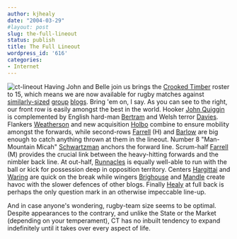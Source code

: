 ```yaml
---
author: kjhealy
date: "2004-03-29"
#layout: post
slug: the-full-lineout
status: publish
title: The Full Lineout
wordpress_id: '616'
categories:
- Internet
---
```


![ct-lineout](http://www.kieranhealy.org/blog/images/ct-lineout.png) Having John and Belle join us brings the [Crooked Timber](http://www.crookedtimber.org) roster to 15, which means we are now available for rugby matches against [similarly-sized](http://www.volokh.com) [group](http://www.crescatsententia.org/) [blogs](http://www.fistfulofeuros.net). Bring 'em on, I say. As you can see to the right, our front row is easily amongst the best in the world. Hooker [John Quiggin](http://www.johnquiggin.com/) is complemented by English hard-man [Bertram](http://eis.bris.ac.uk/~plcdib/) and Welsh terror [Davies](http://d-squareddigest.blogspot.com/). Flankers [Weatherson](http://www.brown.edu/Departments/Philosophy/homepages/weatherson/) and new acquisition [Holbo](http://examinedlife.typepad.com/johnbelle/) combine to ensure mobility amongst the forwards, while second-rows [Farrell](http://www.henryfarrell.net/) (H) and [Barlow](http://tedbarlow.blogspot.com/) are big enough to catch anything thrown at them in the lineout. Number 8 "Man-Mountain Micah" [Schwartzman](http://www.politicaltheory.blogspot.com/) anchors the forward line. Scrum-half [Farrell](http://users.rcn.com/erbnico/main_html.html) (M) provides the crucial link between the heavy-hitting forwards and the nimbler back line. At out-half, [Runnacles](http://trunnacl.org/blog) is equally well-able to run with the ball or kick for possession deep in opposition territory. Centers [Hargittai](http://www.eszter.com/) and [Waring](http://examinedlife.typepad.com/johnbelle/) are quick on the break while wingers [Brighouse](http://philosophy.wisc.edu/people/#brighouse) and [Mandle](http://www.albany.edu/philosophy/Faculty.html#mandle) create havoc with the slower defences of other blogs. Finally [Healy](http://www.kieranhealy.org/blog) at full back is perhaps the only question mark in an otherwise impeccable line-up.

And in case anyone's wondering, rugby-team size seems to be optimal. Despite appearances to the contrary, and unlike the State or the Market (depending on your temperament), CT has no inbuilt tendency to expand indefinitely until it takes over every aspect of life.
